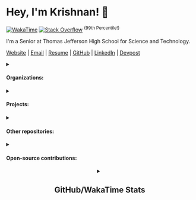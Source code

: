# Hey, I'm Krishnan! :ocean:

[![WakaTime](https://wakatime.com/badge/user/0f5a93aa-05d2-4a06-ba1a-47ec5a9dd872.svg)](https://wakatime.com/@0f5a93aa-05d2-4a06-ba1a-47ec5a9dd872)
[![Stack Overflow](https://img.shields.io/stackexchange/stackoverflow/r/11317931?logo=stackoverflow&color=orange)](https://stackoverflow.com/users/11317931/krishnan-shankar)
<sup>(99th Percentile!)</sup>

I'm a Senior at Thomas Jefferson High School for Science and Technology.

[Website](https://krishnan.web.app) |
[Email](mailto:krishnans2006@gmail.com) |
[Resume](https://raw.githubusercontent.com/krishnans2006/resume/main/Krishnan_Shankar_Resume.pdf) |
[GitHub](https://www.github.com/krishnans2006) |
[LinkedIn](https://www.linkedin.com/in/krishnan-shankar) |
[Devpost](https://www.devpost.com/krishnans2006)

<details>
<summary><h4>Organizations:</h4></summary>

- TJ Unmanned Aerial Vehicle
  - Built [tj-uav/GroundStation](https://github.com/tj-uav/GroundStation) ([fork](https://github.com/krishnans2006/GroundStation)) and [tj-uav/FlightSoftware](https://github.com/tj-uav/FlightSoftware) ([fork](https://github.com/krishnans2006/FlightSoftware))
- TJ Computer Systems Lab
  - Implemented features in [tjcsl/ion](https://github.com/tjcsl/ion) ([fork](https://github.com/krishnans2006/ion)), [tjcsl/homecoming](https://github.com/tjcsl/homecoming), and [tjcsl/othello-tourney](https://github.com/tjcsl/othello-tourney)
  - Created [krishnans2006/tjcsl-discord-bot](https://github.com/krishnans2006/tjcsl-discord-bot)
- HackTJ
  - Maintained and improved the website for [HackTJ/2022](https://github.com/HackTJ/2022), [HackTJ/2023](https://github.com/HackTJ/2023), and [HackTJ/2024](https://github.com/HackTJ/2024) (also on [GitHub Pages](https://github.com/HackTJ/hacktj.github.io))
  - Developed a scalable registration and project submission system: [HackTJ/portal](https://github.com/HackTJ/portal)
- Caelus Rocketry
  - Worked on printed circuit boards (PCBs): [CaelusRocketry/launch-box](https://github.com/CaelusRocketry/launch-box)
- ChessCord
  - Created [ChessCord](https://github.com/krishnans2006/ChessCordv2) (open-sourced soon)
    - Previous versions: [v1](https://github.com/krishnans2006/ChessCord), [hikari](https://github.com/krishnans2006/ChessCord-hikari) rewrite
  - Implemented [chesscord-webhooks](https://github.com/ChessCord/chesscord-webhooks) and [chesscord-cloud-functions](https://github.com/ChessCord/chesscord-cloud-functions)
  - Created a server utility bot [chesscord-utility](https://github.com/ChessCord/chesscord-utility)
- KrishnanS2006 Classes
  - Created class repositories (private, for obvious reasons)
  - Designed a [hub](https://github.com/krishnans2006-classes/hub) for these classes
  - Implemented GitHub [actions](https://github.com/krishnans2006-classes/actions) to keep the hub up-to-date
  - Created a [new-class](https://github.com/krishnans2006-classes/new-class) script and a class [template](https://github.com/krishnans2006-classes/template)

</details>

<details>
<summary><h4>Projects:</h4></summary>

- Hackathons (with a team)
  - [Webitor](https://github.com/krishnans2006/Webitor) lets you create, edit, and publish websites quickly with custom snippets
  - [game-title](https://github.com/krishnans2006/game-title) is a websocket-based multiplayer game
    - The qualifier: [code-jam-qualifier-9](https://github.com/krishnans2006/code-jam-qualifier-9)
  - [ReFriender](https://github.com/krishnans2006/ReFriender) connects you with old/forgotten (Facebook) friends
  - [Bias.ly](https://github.com/krishnans2006/Bias.ly) finds and analyzes news bias
  - Find hackathon teammates with [Hack-a-Team](https://github.com/krishnans2006/Hack-a-Team)
  - Report spam numbers with [LessSpam](https://github.com/krishnans2006/LessSpam)
  - [SpaceTopia](https://github.com/krishnans2006/SpaceTopia) is a space-themed PolyTopia remake
  - [TimeXtension](https://github.com/krishnans2006/TimeXtension) tracks and categorizes your online browsing
  - [StudyBuddy](https://github.com/krishnans2006/StudyBuddy) is a Discord Bot replacing Schoology/Canvas/Blackboard
  - Rent and buy textbooks with [bookXchange](https://github.com/krishnans2006/bookXchange)
  - [YouTube-Party](https://github.com/krishnans2006/YouTube-Party) lets you watch and chat about YouTube videos in real-time with friends online
  - [SpaceY](https://github.com/krishnans2006/SpaceY) (a play on SpaceX) consolidates NASA APIs into stories
  - [Food-For-Everyone](https://github.com/krishnans2006/Food-For-Everyone) lets supermarkets, food banks, and those in need connect and share food
  - [CalTracker](https://github.com/krishnans2006/CalTracker) tracks calories consumed and burned from exercise
  - [FluffyFriendFinder](https://github.com/VarunPatelius/Fluffy-Friend-Finder) uses the Petfinder API to let users find pets with a simple form
  - [PollCOVID](https://github.com/krishnans2006/PollCOVID) is a crowdsourced database of how well businesses follow COVID-19 guidelines
  - [WhatShouldIWear](https://github.com/krishnans2006/WhatShouldIWear) analyzes your location's weather to recommend the best clothing
  - [MemeReview](https://github.com/krishnans2006/MemeReview) is a fun multiplayer game where you compare memes
  - Recipe Tracker is a clean recipe tracking site ([recipe-tracker-ui](https://github.com/codingfiddler/recipe-tracker-ui) and [recipe-tracker-api](https://github.com/codingfiddler/recipe-tracker-api))
- Discord bots
  - Manage events in Discord servers with [discord-event-manager](https://github.com/krishnans2006/discord-event-manager)
  - NOTE: The below are currently closed-source, since I made the mistake of pushing secrets and credentials. They will be open-sourced when I get the chance to clean them.
  - [SOBot](https://github.com/krishnans2006/SOBot) quizzes Science Olympiad team members on their events using questions from past tests
  - A bot for the [HackAlphaX](https://github.com/krishnans2006/hackalphax-bot) discord server
  - [TowerCord](https://github.com/krishnans2006/TowerCord) is a Clash of Clans-style game
  - [Survivor](https://github.com/krishnans2006/Survivor) is a game similar to the TV show
  - [MoneyCorp](https://github.com/krishnans2006/money-corp) is a economy-style bot based on the movie "Boss Baby"
- Pygame games
  - [PacMan](https://github.com/krishnans2006/PacMan)
  - [CricketWorldCup](https://github.com/krishnans2006/CricketWorldCup) is a very unrealistic cricket game
  - [MineSweeper](https://github.com/krishnans2006/MineSweeper)
  - [SpaceInvaders](https://github.com/krishnans2006/SpaceInvaders), re-skinned as [StopCoronavirusTheGame](https://github.com/krishnans2006/StopCoronavirusTheGame)
  - [StopCOVIDTheGame](https://github.com/krishnans2006/StopCOVIDTheGame) (unique gameplay, unlike ^)
  - [SnakeGame](https://github.com/krishnans2006/SnakeGame)
  - [SniperGame](https://github.com/krishnans2006/SniperGame) is a "first-person shooter"
  - [Jeopardy](https://github.com/krishnans2006/Jeopardy)
  - [FlappyBird](https://github.com/krishnans2006/FlappyBird) and [FlappyBirdAI](https://github.com/krishnans2006/FlappyBirdAI) (using a NEAT algorithm)
  - [BasicPlatformer](https://github.com/krishnans2006/BasicPlatformer)
- Websites
  - My personal [website](https://github.com/krishnans2006/website) (also on [GitHub Pages](https://github.com/krishnans2006/krishnans2006.github.io))
  - [PiWebServer](https://github.com/krishnans2006/PiWebServer) runs 24/7 on my Raspberry Pi 4
  - [HomeServer](https://github.com/krishnans2006/HomeServer) is a more security-focused version  of the above, with support for real-time camera feeds and motion sensors
  - A [chat-app](https://github.com/krishnans2006/chat-app) using Flask and SocketIO
  - A simple website for students to [FindATutor](https://github.com/krishnans2006/FindATutor)
  - A [hackalphax/website](https://github.com/hackalphax/website) for the HackAlphaX organization (also on [GitHub Pages](https://github.com/hackalphax/hackalphax.github.io))
    - Previous versions: [hackalphax-site](https://github.com/krishnans2006/hackalphax-site)
- School
  - My senior research project: [gitar](https://github.com/krishnans2006/gitar)
  - My freshman IBET project: [ActivityMarathon](https://github.com/krishnans2006/ActivityMarathon)
- Scripts
  - [gitlab-group-clone](https://github.com/krishnans2006/gitlab-group-clone) clones repositories in a GitLab group
  - [youtube-downloader](https://github.com/krishnans2006/youtube-downloader) downloads audio files from YouTube videos
  - Convert any [ImageToASCII](https://github.com/krishnans2006/ImageToASCII)
- Terminal programs
  - A custom [VirtualAssistant](https://github.com/krishnans2006/VirtualAssistant) with a very very specific feature-set
  - [TicTacToeAI](https://github.com/krishnans2006/TicTacToeAI) is more of an algorithm than artificial intelligence
  - [SudokuSolver](https://github.com/krishnans2006/SudokuSolver) uses a simple backtracking algorithm to solve Sudoku puzzles
  - Play [Hangman](https://github.com/krishnans2006/Hangman)
- Other projects
  - An app I made to learn proper [react-auth](https://github.com/krishnans2006/react-auth)entication implementations
  - An implementation of the underrated [Trie](https://github.com/krishnans2006/Trie) data structure
  - A re-usable [TextInput](https://github.com/krishnans2006/TextInput) class for pygame

</details>

<details>
<summary><h4>Other repositories:</h4></summary>

- Codespace-related
  - [codespaces](https://github.com/krishnans2006/codespaces)
  - [tjcsl](https://github.com/krishnans2006/tjcsl) (private since I'm not confident in the encryption)
  - [blank](https://github.com/krishnans2006/blank)
- Personal
  - This README: [krishnans2006](https://github.com/krishnans2006/krishnans2006)
  - An encrypted export of my [passwords](https://github.com/krishnans2006/passwords) (private since I'm not confident in the encryption)
- Linux/shell things
  - An encrypted backup of my .zsh_[history](https://github.com/krishnans2006/history)
  - My [dotfiles](https://github.com/krishnans2006/dotfiles) (formerly [shell](https://github.com/krishnans2006/shell))
  - My neovim [config.nvim](https://github.com/krishnans2006/config.nvim) (forked from [kickstart.nvim](https://github.com/nvim-lua/kickstart.nvim))

</details>

<details>
<summary><h4>Open-source contributions:</h4></summary>

- [Pycord-Development/pycord](https://github.com/Pycord-Development/pycord) ([fork](https://github.com/krishnans2006/pycord))
  - [#1453](https://github.com/Pycord-Development/pycord/pull/1453), [#1838](https://github.com/Pycord-Development/pycord/pull/1838)

</details>

<div align="center">

<details>

<summary><h2>GitHub/WakaTime Stats</h2></summary>

[![GitHub Stats](https://github-readme-stats.vercel.app/api?username=KrishnanS2006&show_icons=true&count_private=true&theme=vue-dark&card_width=455)](https://github.com/anuraghazra/github-readme-stats)
[![GitHub Streaks](https://github-readme-streak-stats.herokuapp.com/?user=KrishnanS2006&show_icons=true&count_private=true&theme=vue-dark&card_width=455)](https://github.com/anuraghazra/github-readme-stats)
[![Trophies](https://github-profile-trophy.vercel.app/?username=KrishnanS2006&theme=nord&row=2&column=4&margin-w=5&margin-h=5)](https://github.com/ryo-ma/github-profile-trophy)


<!--

[![WakaTime Stats](https://github-readme-stats.vercel.app/api/wakatime?username=KrishnanS2006&theme=vue-dark&layout=compact)](https://github.com/anuraghazra/github-readme-stats)
[![Coding Activity](https://wakatime.com/share/@KrishnanS2006/a6152db2-28bc-4088-8aba-d55d43fbe95c.png)](https://wakatime.com)

-->

[![Languages](https://wakatime.com/share/@KrishnanS2006/0efb6ab3-af9f-437c-b014-5605eb42ccc5.svg)](https://wakatime.com)
[![Editors](https://wakatime.com/share/@KrishnanS2006/738b1417-e17b-471c-87f1-1bfd91eab4af.svg)](https://wakatime.com)
[![Operating Systems](https://wakatime.com/share/@KrishnanS2006/8a563db8-b04c-4592-937c-f64b3b3b4aaa.svg)](https://wakatime.com)

</details>

</div>

<!-- DIVIDER -->

<!--

<svg fill="none" viewBox="0 0 400 400" width="100%" height="195" xmlns="http://www.w3.org/2000/svg">
    <foreignObject width="100%" height="100%">
        <div xmlns="http://www.w3.org/1999/xhtml">
            <style>
            h1 {
                color: red;
                animation: mymove 2s infinite;
            }
            @keyframes mymove {
                from {
                    color: red;
                }
                to {
                    color: yellow;
                }
            }
            </style>
            <h1>HELLO WORLD!</h1>
        </div>
    </foreignObject>
</svg>

-->
